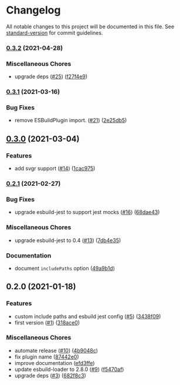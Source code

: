 # Changelog

All notable changes to this project will be documented in this file. See [standard-version](https://github.com/conventional-changelog/standard-version) for commit guidelines.

### [0.3.2](https://github.com/pradel/create-react-app-esbuild/compare/v0.3.1...v0.3.2) (2021-04-28)


### Miscellaneous Chores

* upgrade deps ([#25](https://github.com/pradel/create-react-app-esbuild/issues/25)) ([f27f4e9](https://github.com/pradel/create-react-app-esbuild/commit/f27f4e9c4ad5dcb5a0e51106e0d667c338bda372))

### [0.3.1](https://github.com/pradel/create-react-app-esbuild/compare/v0.3.0...v0.3.1) (2021-03-16)


### Bug Fixes

* remove ESBuildPlugin import. ([#21](https://github.com/pradel/create-react-app-esbuild/issues/21)) ([2e25db5](https://github.com/pradel/create-react-app-esbuild/commit/2e25db51fd8678fcd8475a7abb5d75140ec0d0bb))

## [0.3.0](https://github.com/pradel/create-react-app-esbuild/compare/v0.2.1...v0.3.0) (2021-03-04)


### Features

* add svgr support ([#14](https://github.com/pradel/create-react-app-esbuild/issues/14)) ([1cac975](https://github.com/pradel/create-react-app-esbuild/commit/1cac975b3e487912e595ad803cf773e5b58de974))

### [0.2.1](https://github.com/pradel/create-react-app-esbuild/compare/v0.2.0...v0.2.1) (2021-02-27)


### Bug Fixes

* upgrade esbuild-jest to support jest mocks ([#16](https://github.com/pradel/create-react-app-esbuild/issues/16)) ([68dae43](https://github.com/pradel/create-react-app-esbuild/commit/68dae4360a01e692461d08b673ce61c8c196b777))


### Miscellaneous Chores

* upgrade esbuild-jest to 0.4 ([#13](https://github.com/pradel/create-react-app-esbuild/issues/13)) ([7db4e35](https://github.com/pradel/create-react-app-esbuild/commit/7db4e35a36f991f9e405d664b510875e2ed08a0c))


### Documentation

* document `includePaths` option ([49a9b1d](https://github.com/pradel/create-react-app-esbuild/commit/49a9b1dc6f10422cc5c413196c496431629cef3b))

## 0.2.0 (2021-01-18)


### Features

* custom include paths and esbuild jest config ([#5](https://github.com/pradel/create-react-app-esbuild/issues/5)) ([3438f09](https://github.com/pradel/create-react-app-esbuild/commit/3438f092f66e454119b03324e6387dbbe5a0261f))
* first version ([#1](https://github.com/pradel/create-react-app-esbuild/issues/1)) ([318ace0](https://github.com/pradel/create-react-app-esbuild/commit/318ace0957961e2482d45e041fc969a6bbaf4282))


### Miscellaneous Chores

* automate release ([#10](https://github.com/pradel/create-react-app-esbuild/issues/10)) ([4b9048c](https://github.com/pradel/create-react-app-esbuild/commit/4b9048cb353d2897b21d4b0fea3bcbfdca7a56f1))
* fix plugin name ([87442e0](https://github.com/pradel/create-react-app-esbuild/commit/87442e01067819b857766dfe9abd787a9ea8c61a))
* improve documentation ([efd3ffe](https://github.com/pradel/create-react-app-esbuild/commit/efd3ffed875aced377970ff36fb0271ce41c69a6))
* update esbuild-loader to 2.8.0 ([#9](https://github.com/pradel/create-react-app-esbuild/issues/9)) ([f5470af](https://github.com/pradel/create-react-app-esbuild/commit/f5470af7298f5a8b078447a20c5991e554b4bdac))
* upgrade deps ([#3](https://github.com/pradel/create-react-app-esbuild/issues/3)) ([682f8c3](https://github.com/pradel/create-react-app-esbuild/commit/682f8c352fe670964e88e05897e9b37bd0c82cbd))
